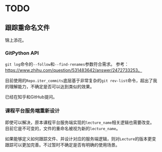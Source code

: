 # TODO

## 跟踪重命名文件

锦上添花。

### GitPython API

`git log`命令的`--follow`和`--find-renames`参数符合需求。 参考：https://www.zhihu.com/question/531483642/answer/2472733253。

目前使用的`Repo.iter_commits`底层基于非常复杂的`git rev-list`命令，超出了我的理解能力，不确定是否可以达到类似的效果。

已经在知乎和GitHub提问。

### 课程平台服务端重新设计

即使可以解决，原本课程平台服务端实现的`lecture_name`相关逻辑也需要改变。目前它是不可变的，文件的重命名被视为新的`lecture_name`。

如果能够定义如何跟踪文件、并设计对应的服务端逻辑，则对`Lecture`的版本更变跟踪可以更加完善。不过暂时不确定是否有明确的使用场景。
